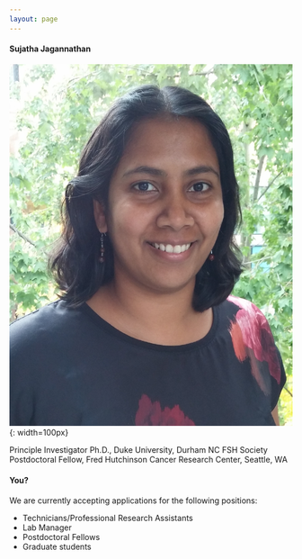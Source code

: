 ```yaml
---
layout: page
---
```


#### Sujatha Jagannathan

![Suja Jagannathan](/img/SJ_photo_for_flyer.jpg){: width=100px}

Principle Investigator
Ph.D., Duke University, Durham NC
FSH Society Postdoctoral Fellow, Fred Hutchinson Cancer Research Center, Seattle, WA


#### You?
We are currently accepting applications for the following positions:
* Technicians/Professional Research Assistants
* Lab Manager
* Postdoctoral Fellows
* Graduate students
